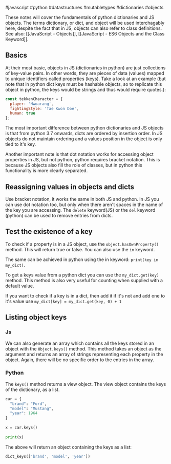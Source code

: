 #javascript #python #datastructures #mutabletypes #dictionaries #objects 

These notes will cover the fundamentals of python dictionaries and JS objects. The terms dictionary, or dict, and object will be used interchagably here, despite the fact that in JS, objects can also refer to class definitions. See also: [[JavaScript - Objects]], [[JavaScript - ES6 Objects and the Class Keyword]].

## Basics
At their most basic, objects in JS (dictionaries in python) are just collections of key-value pairs. In other words, they are pieces of data (values) mapped to unique identifiers called properties (keys). Take a look at an example (but note that in python dict keys must be hashable objects, so to replicate this object in python, the keys would be strings and thus would require quotes.):
```js
const tekkenCharacter = {
  player: 'Hwoarang',
  fightingStyle: 'Tae Kwon Doe',
  human: true
};
```

The most important difference between python dictionaries and JS objects is that from python 3.7 onwards, dicts are ordered by insertion order. In JS objects do not maintain ordering and a values position in the object is only tied to it's key.

Another important note is that dot notation works for accessing object properties in JS, but not python, python requires bracket notation. This is because JS objects also fill the role of classes, but in python this functionality is more clearly separated.

## Reassigning values in objects and dicts
Use bracket notation, it works the same in both JS and python. In JS you can use dot notation too, but only when there aren't spaces in the name of the key you are accessing. The `delete` keyword(JS) or the `del` keyword (python) can be used to remove entries from dicts.

## Test the existence of a key
To check if a property is in a JS object, use the `object.hasOwnProperty()` method. This will return true or false. You can also use the `in` keyword.

The same can be achieved in python using the in keyword: `print(key in my_dict)`.

To get a keys value from a python dict you can use the `my_dict.get(key)` method. This method is also very useful for counting when supplied with a default value. 

If you want to check if a key is in a dict, then add it if it's not and add one to it's value use `my_dict[key] = my_dict.get(key, 0) + 1`

## Listing object keys
### Js
We can also generate an array which contains all the keys stored in an object with the `Object.keys()` method. This method takes an object as the argument and returns an array of strings representing each property in the object. Again, there will be no specific order to the entries in the array.

### Python
The `keys()` method returns a view object. The view object contains the keys of the dictionary, as a list.
```python
car = {  
  "brand": "Ford",  
  "model": "Mustang",  
  "year": 1964  
}  
  
x = car.keys()  
  
print(x)
```
The above will return an object containing the keys as a list:
```python
dict_keys(['brand', 'model', 'year'])
```
